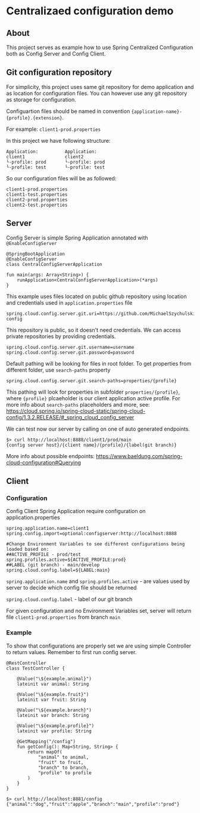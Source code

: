 # Centralizaed configuration demo
## About
This project serves as example how to use Spring Centralized Configuration both as Config Server and Config Client.

## Git configuration repository
For simplicity, this project uses same git repository for demo application and as location for configuration files. You can however use any git repository as storage for configuration.

Configuartion files should be named in convention ```{application-name}-{profile}.{extension}```.

For example: ```client1-prod.properties```

In this project we have following structure:

```
Application:          Application:
client1               client2
└-profile: prod       └-profile: prod
└-profile: test       └-profile: test
```

So our configuration files will be as followed:

```
client1-prod.properties
client1-test.properties
client2-prod.properties
client2-test.properties
```

## Server
Config Server is simple Spring Application annotated with ```@EnableConfigServer```

```
@SpringBootApplication
@EnableConfigServer
class CentralConfigServerApplication

fun main(args: Array<String>) {
	runApplication<CentralConfigServerApplication>(*args)
}
```
This example uses files located on public github repository using location and credentials used in ```application.properties``` file
```
spring.cloud.config.server.git.uri=https://github.com/MichaelSzychulski/central-config
```

This repository is public, so it doesn't need credentials. We can access private repositories by providing credentials.
```
spring.cloud.config.server.git.username=username
spring.cloud.config.server.git.password=password
```

Default pathing will be looking for files in root folder. To get properties from different folder, use ```search-paths``` property
```
spring.cloud.config.server.git.search-paths=properties/{profile}
```
This pathing will look for properties in subfolder ```properties/{profile}```, where ```{profile}``` plcaeholder is our client application active profile.
For more info about ```search-paths``` placeholders and more, see: https://cloud.spring.io/spring-cloud-static/spring-cloud-config/1.3.2.RELEASE/#_spring_cloud_config_server 

We can test now our server by calling on one of auto generated endpoints.

```
$> curl http://localhost:8888/client1/prod/main
{config server host}/{client name}/{profile}/{label(git branch)}
```

More info about possible endpoints: https://www.baeldung.com/spring-cloud-configuration#Querying


## Client
### Configuration
Config Client Spring Application require configuration on application.properties
```
spring.application.name=client1
spring.config.import=optional:configserver:http://localhost:8888

#Change Environment Variables to see different configurations being loaded based on:
##ACTIVE_PROFILE - prod/test
spring.profiles.active=${ACTIVE_PROFILE:prod}
##LABEL (git branch) - main/develop
spring.cloud.config.label=${LABEL:main}
```

```spring.application.name``` and ```spring.profiles.active``` - are values used by server to decide which config file should be returned

```spring.cloud.config.label``` - label of our git branch

For given configuration and no Environment Variables set, server will return file ```client1-prod.properties``` from branch ```main```

### Example
To show that configurations are properly set we are using simple Controller to return values. Remember to first run config server.
```
@RestController
class TestController {

    @Value("\${example.animal}")
    lateinit var animal: String

    @Value("\${example.fruit}")
    lateinit var fruit: String

    @Value("\${example.branch}")
    lateinit var branch: String

    @Value("\${example.profile}")
    lateinit var profile: String

    @GetMapping("/config")
    fun getConfig(): Map<String, String> {
        return mapOf(
            "animal" to animal,
            "fruit" to fruit,
            "branch" to branch,
            "profile" to profile
        )
    }
}
```
```
$> curl http://localhost:8881/config
{"animal":"dog","fruit":"apple","branch":"main","profile":"prod"}

```


